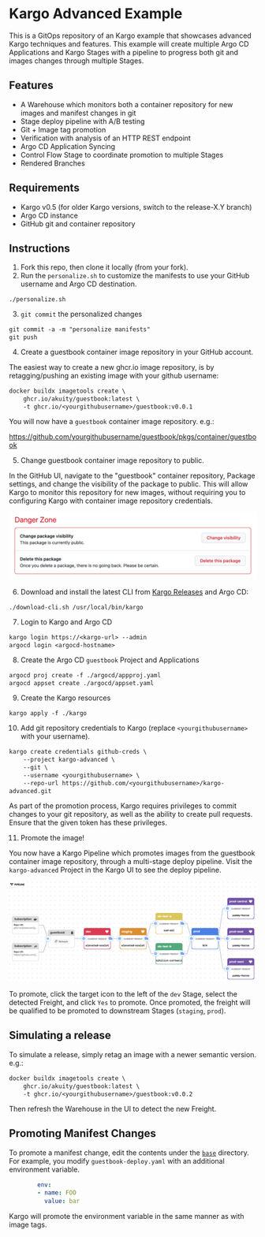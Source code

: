 # Kargo Advanced Example

This is a GitOps repository of an Kargo example that showcases advanced Kargo techniques and features.
This example will create multiple Argo CD Applications and Kargo Stages with a pipeline to progress
both git and images changes through multiple Stages.

## Features
* A Warehouse which monitors both a container repository for new images and manifest changes in git
* Stage deploy pipeline with A/B testing
* Git + Image tag promotion
* Verification with analysis of an HTTP REST endpoint
* Argo CD Application Syncing
* Control Flow Stage to coordinate promotion to multiple Stages
* Rendered Branches

## Requirements

* Kargo v0.5 (for older Kargo versions, switch to the release-X.Y branch)
* Argo CD instance
* GitHub git and container repository

## Instructions

1. Fork this repo, then clone it locally (from your fork).
2. Run the `personalize.sh` to customize the manifests to use your GitHub username and Argo CD destination.
```
./personalize.sh
```
3. `git commit` the personalized changes
```
git commit -a -m "personalize manifests"
git push
```
4. Create a guestbook container image repository in your GitHub account. 

The easiest way to create a new ghcr.io image repository, is by retagging/pushing an existing image with your github username:

```
docker buildx imagetools create \
    ghcr.io/akuity/guestbook:latest \
    -t ghcr.io/<yourgithubusername>/guestbook:v0.0.1
```

You will now have a `guestbook` container image repository. e.g.:

https://github.com/yourgithubusername/guestbook/pkgs/container/guestbook

5. Change guestbook container image repository to public.

In the GitHub UI, navigate to the "guestbook" container repository, Package settings, and change the visibility of the package to public. This will allow Kargo to monitor this repository for new images, without requiring you to configuring Kargo with container image repository credentials.

![change-package-visibility](docs/change-package-visibility.png)

6. Download and install the latest CLI from [Kargo Releases](https://github.com/akuity/kargo/releases) and Argo CD:

```
./download-cli.sh /usr/local/bin/kargo
```

7. Login to Kargo and Argo CD

```
kargo login https://<kargo-url> --admin
argocd login <argocd-hostname>
```

8. Create the Argo CD `guestbook` Project and Applications

```
argocd proj create -f ./argocd/appproj.yaml
argocd appset create ./argocd/appset.yaml
```

9. Create the Kargo resources

```
kargo apply -f ./kargo
```

10. Add git repository credentials to Kargo (replace `<yourgithubusername>` with your username).

```
kargo create credentials github-creds \
    --project kargo-advanced \
    --git \
    --username <yourgithubusername> \
    --repo-url https://github.com/<yourgithubusername>/kargo-advanced.git
```

As part of the promotion process, Kargo requires privileges to commit changes to your git repository, as well as the ability to create pull requests. Ensure that the given token has these privileges.


11. Promote the image!

You now have a Kargo Pipeline which promotes images from the guestbook container image repository, through a multi-stage deploy pipeline. Visit the `kargo-advanced` Project in the Kargo UI to see the deploy pipeline.

![pipeline](docs/pipeline.png)

To promote, click the target icon to the left of the `dev` Stage, select the detected Freight, and click `Yes` to promote. Once promoted, the freight will be qualified to be promoted to downstream Stages (`staging`, `prod`).


## Simulating a release

To simulate a release, simply retag an image with a newer semantic version. e.g.:

```
docker buildx imagetools create \
    ghcr.io/akuity/guestbook:latest \
    -t ghcr.io/<yourgithubusername>/guestbook:v0.0.2
```

Then refresh the Warehouse in the UI to detect the new Freight.

## Promoting Manifest Changes

To promote a manifest change, edit the contents under the [`base`](./base) directory. For example, you modify `guestbook-deploy.yaml` with an additional environment variable.

```yaml
        env:
        - name: FOO
          value: bar
```

Kargo will promote the environment variable in the same manner as with image tags.

